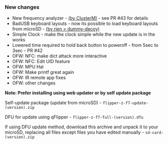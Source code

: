 ### New changes
* New frequency analyzer - [(by ClusterM)](https://github.com/ClusterM) - see PR #43 for details
* BadUSB keyboard layouts - now its possible to load keyboard layouts from microSD - [(by rien > dummy-decoy)](https://github.com/dummy-decoy/flipperzero-firmware/tree/dummy_decoy/bad_usb_keyboard_layout)
* Simple Clock - make the clock simple while the new update is in the works
* Lowered time required to hold back button to poweroff - from 5sec to 3sec - PR #42
* OFW: NFC: make dict attack more interactive
* OFW: NFC: Edit UID feature
* OFW: MPU Hal
* OFW: Make printf great again
* OFW: IR remote app fixes
* OFW: other changes

**Note: Prefer installing using web updater or by self update package**

Self-update package (update from microSD) - `flipper-z-f7-update-(version).zip`

DFU for update using qFlipper - `flipper-z-f7-full-(version).dfu`

If using DFU update method, download this archive and unpack it to your microSD, replacing all files except files you have edited manually -
`sd-card-(version).zip`


